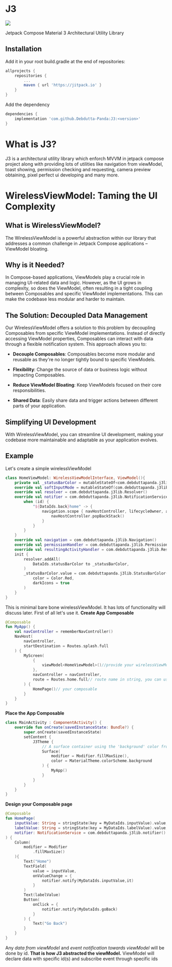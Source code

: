 # J3
[![](https://jitpack.io/v/Debdutta-Panda/J3.svg)](https://jitpack.io/#Debdutta-Panda/J3)

Jetpack Compose Material 3 Architectural Utility Library

## Installation
Add it in your root build.gradle at the end of repositories:
```groovy
allprojects {
	repositories {
		...
		maven { url 'https://jitpack.io' }
	}
}
```
Add the dependency
```groovy
dependencies {
	implementation 'com.github.Debdutta-Panda:J3:<version>'
}
```

# What is J3?

J3 is a architectural utility library which enforch MVVM in jetpack compose project along with providing lots of utilities like navigation from viewModel, toast showing, permission checking and requesting, camera preview obtaining, pixel perfect ui developing and many more.

# WirelessViewModel: Taming the UI Complexity

## What is WirelessViewModel?

The WirelessViewModel is a powerful abstraction within our library that addresses a common challenge in Jetpack Compose applications – ViewModel bloating.

## Why is it Needed?

In Compose-based applications, ViewModels play a crucial role in managing UI-related data and logic. However, as the UI grows in complexity, so does the ViewModel, often resulting in a tight coupling between Composables and specific ViewModel implementations. This can make the codebase less modular and harder to maintain.

## The Solution: Decoupled Data Management

Our WirelessViewModel offers a solution to this problem by decoupling Composables from specific ViewModel implementations. Instead of directly accessing ViewModel properties, Composables can interact with data through a flexible notification system. This approach allows you to:

- **Decouple Composables**: Composables become more modular and reusable as they're no longer tightly bound to specific ViewModels.

- **Flexibility**: Change the source of data or business logic without impacting Composables.

- **Reduce ViewModel Bloating**: Keep ViewModels focused on their core responsibilities.

- **Shared Data**: Easily share data and trigger actions between different parts of your application.

## Simplifying UI Development

With WirelessViewModel, you can streamline UI development, making your codebase more maintainable and adaptable as your application evolves.

## Example

Let's create a simple wirelessViewModel

```kt
class HomeViewModel: WirelessViewModelInterface, ViewModel(){
    private val _statusBarColor = mutableStateOf<com.debduttapanda.j3lib.StatusBarColor?>(null)
    override val softInputMode = mutableStateOf(com.debduttapanda.j3lib.SoftInputMode.adjustNothing)
    override val resolver = com.debduttapanda.j3lib.Resolver()
    override val notifier = com.debduttapanda.j3lib.NotificationService { id, arg ->
        when (id) {
            "${DataIds.back}home" -> {
                navigation.scope { navHostController, lifecycleOwner, activityService ->
                    navHostController.popBackStack()
                }
            }
        }
    }
    override val navigation = com.debduttapanda.j3lib.Navigation()
    override val permissionHandler = com.debduttapanda.j3lib.PermissionHandler()
    override val resultingActivityHandler = com.debduttapanda.j3lib.ResultingActivityHandler()
    init {
        resolver.addAll(
            DataIds.statusBarColor to _statusBarColor,
        )
        _statusBarColor.value = com.debduttapanda.j3lib.StatusBarColor(
            color = Color.Red,
            darkIcons = true
        )
    }
}
```
This is minimal bare bone wirelessViewModel.
It has lots of functionality will discuss later.
First of all let's use it.
**Create App Composable**

```kt
@Composable
fun MyApp() {
    val navController = rememberNavController()
    NavHost(
        navController,
        startDestination = Routes.splash.full
    ) {
        MyScreen(
            {
                viewModel<HomeViewModel>()//provide your wirelessViewModel
            },
            navController = navController,
            route = Routes.home.full// route name in string, you can use simple "home" etc.
        ) {
            HomePage()// your composable
        }
    }
}
```

**Place the App Composable**

```kt
class MainActivity : ComponentActivity() {
    override fun onCreate(savedInstanceState: Bundle?) {
        super.onCreate(savedInstanceState)
        setContent {
            J3Theme {
                // A surface container using the 'background' color from the theme
                Surface(
                    modifier = Modifier.fillMaxSize(),
                    color = MaterialTheme.colorScheme.background
                ) {
                    MyApp()
                }
            }
        }
    }
}
```
**Design your Composable page**

```kt
@Composable
fun HomePage(
    inputValue: String = stringState(key = MyDataIds.inputValue).value,
    labelValue: String = stringState(key = MyDataIds.labelValue).value,
    notifier: NotificationService = com.debduttapanda.j3lib.notifier()
) {
    Column(
        modifier = Modifier
            .fillMaxSize()
    ){
        Text("Home")
        TextField(
            value = inputValue,
            onValueChange = {
                notifier.notify(MyDataIds.inputValue,it)
            }
        )
        Text(labelValue)
        Button(
            onClick = {
                notifier.notify(MyDataIds.goBack)
            }
        ) {
            Text("Go Back")
        }
    }
}
```

Any *data from viewModel* and *event notification towards viewModel* will be done by id.
**That is how J3 abstracted the viewModel.**
ViewModel will declare data with specific id(s) and subscribe event through specific ids 
<!--stackedit_data:
eyJoaXN0b3J5IjpbLTk4OTczMjk1MF19
-->